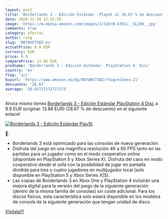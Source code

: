 ```yaml
---
layout: post
title: 'Borderlands 3 - Edición Estándar  PlaySt al 28.67 % de descuento'
date: 2020-12-30 12:55:59
image: 'https://m.media-amazon.com/images/I/51E+B-k76lL._SL200_.jpg'
comments: true
category: ofertas
author: ring
slug: 'B07QHCTSBZ-es'
actualPrice: 9.9 EUR
currency: EUR
price: 9.9
comparePrice: 13.88 EUR
prodname: 'Borderlands 3 - Edición Estándar  PlayStation 4  Disc'
country: 'es'
flag: '🇪🇸'
buyurl: 'https://www.amazon.es/dp/B07QHCTSBZ/?tag=tolees-21'
descuento: '28.67'
average: '20.82727272727273'
---
```


Ahora mismo tienes [Borderlands 3 - Edición Estándar  PlayStation 4  Disc](https://www.amazon.es/dp/B07QHCTSBZ/?tag=tolees-21) a 9.9 EUR (original: 13.88 EUR) (28.67 %  de descuento) en el siguiente enlace!

[![Borderlands 3 - Edición Estándar  PlaySt](https://m.media-amazon.com/images/I/51E+B-k76lL._SL200_.jpg)](https://www.amazon.es/dp/B07QHCTSBZ/?tag=tolees-21)

🔎:

- Borderlands 3 está optimizado para las consolas de nueva generación.
- Disfruta del juego en una magnífica resolución 4K a 60 FPS tanto en las partidas para un jugador como en el modo cooperativo online (disponible en PlayStation 5 y Xbox Series X). Disfruta del caos en modo cooperativo desde el sofá con la posibilidad de jugar en pantalla dividida para tres o cuatro jugadores en multijugador local (solo disponible en PlayStation 5 y Xbox Series X|S).
- Las copias de Borderlands 3 en Xbox One y PlayStation 4 incluirán una mejora digital para la versión del juego de la siguiente generación (dentro de la misma familia de consolas) sin coste adicional. Para los discos físicos, esta característica solo estará disponible en los modelos de consola de la siguiente generación que tengan unidad de disco.

[Visítala!!!](https://www.amazon.es/dp/B07QHCTSBZ/?tag=tolees-21)
